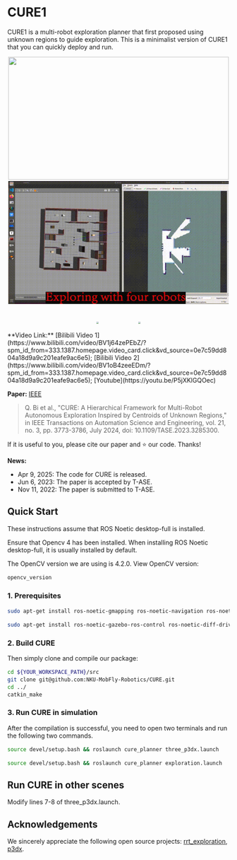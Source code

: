 # CURE1

CURE1 is a multi-robot exploration planner that first proposed using unknown regions to guide exploration. This is a minimalist version of CURE1 that you can quickly deploy and run.


<p align="center">
 <img src="img/1743478986393.gif" width = "500" height = "278" />
 <img src="img/1743478992227.gif" width = "500" height = "278" />
</p>
<div style="display: flex; justify-content: center; gap: 10px;">
	<figure>
  		<img src="img/1743478986393.gif" style="zoom:32%;" />
    </figure>
    <figure>
  		<img src="img/1743478986393.gif" style="zoom:32%;" />
    </figure>
</div>
**Video Link:** [Bilibili Video 1](https://www.bilibili.com/video/BV1j64zePEbZ/?spm_id_from=333.1387.homepage.video_card.click&vd_source=0e7c59dd804a18d9a9c201eafe9ac6e5); [Bilibili Video 2](https://www.bilibili.com/video/BV1oB4zeeEDm/?spm_id_from=333.1387.homepage.video_card.click&vd_source=0e7c59dd804a18d9a9c201eafe9ac6e5); [Youtube](https://youtu.be/P5jXKlGQOec)

**Paper:** [IEEE](https://ieeexplore.ieee.org/document/10155622)

> Q. Bi et al., "CURE: A Hierarchical Framework for Multi-Robot Autonomous Exploration Inspired by Centroids of Unknown Regions," in IEEE Transactions on Automation Science and Engineering, vol. 21, no. 3, pp. 3773-3786, July 2024, doi: 10.1109/TASE.2023.3285300.

If it is useful to you, please cite our paper and ⭐️ our code. Thanks!

**News:**

- Apr 9, 2025: The code for CURE is released.
- Jun 6, 2023: The paper is accepted by T-ASE.
- Nov 11, 2022: The paper is submitted to T-ASE.

## Quick Start

These instructions assume that ROS Noetic desktop-full is installed. 

Ensure that Opencv 4 has been installed. When installing ROS Noetic desktop-full, it is usually installed by default. 

The OpenCV version we are using is 4.2.0. View OpenCV version:

```bash
opencv_version
```

### 1. Prerequisites

```bash
sudo apt-get install ros-noetic-gmapping ros-noetic-navigation ros-noetic-teb-local-planner
```

```bash
sudo apt-get install ros-noetic-gazebo-ros-control ros-noetic-diff-drive-controller ros-noetic-joint-state-controller ros-noetic-robot-state-publisher
```

### 2. Build CURE

Then simply clone and compile our package:

```bash
cd ${YOUR_WORKSPACE_PATH}/src
git clone git@github.com:NKU-MobFly-Robotics/CURE.git
cd ../ 
catkin_make
```

### 3. Run CURE in simulation

After the compilation is successful, you need to open two terminals and run the following two commands.

```bash
source devel/setup.bash && roslaunch cure_planner three_p3dx.launch
```

```bash
source devel/setup.bash && roslaunch cure_planner exploration.launch
```

## Run CURE in other scenes

Modify lines 7-8 of three_p3dx.launch.

## Acknowledgements

We sincerely appreciate the following open source projects: [rrt_exploration](https://github.com/hasauino/rrt_exploration), [p3dx](https://github.com/NKU-MobFly-Robotics/p3dx).
